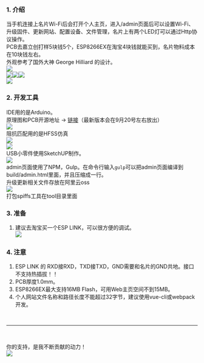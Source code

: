 ### 1. 介绍
当手机连接上名片Wi-Fi后会打开个人主页，进入/admin页面后可以设置Wi-Fi、升级固件、更新网站、配置设备、文件管理，名片上有两个LED灯可以通过Http协议操作。<br>
PCB去嘉立创打样5块钱5个，ESP8266EX在淘宝4块钱就能买到，名片物料成本在10块钱左右。<br>
外观参考了国外大神 George Hilliard 的设计。<br>
![](https://kukela-images.oss-cn-shanghai.aliyuncs.com/MyBusinessCard/js1.jpg?x-oss-process=image/resize,m_lfit,w_680)<br>
![](https://kukela-images.oss-cn-shanghai.aliyuncs.com/MyBusinessCard/js2.jpg?x-oss-process=image/resize,m_lfit,w_226)![](https://kukela-images.oss-cn-shanghai.aliyuncs.com/MyBusinessCard/js3.jpg?x-oss-process=image/resize,m_lfit,w_226)![](https://kukela-images.oss-cn-shanghai.aliyuncs.com/MyBusinessCard/js4.jpg?x-oss-process=image/resize,m_lfit,w_226)<br>
![](https://kukela-images.oss-cn-shanghai.aliyuncs.com/MyBusinessCard/g1.png?x-oss-process=image/resize,m_lfit,w_680)<br>

### 2. 开发工具
IDE用的是Arduino。<br>
原理图和PCB开源地址 -> <a href="https://oshwhub.com/kukela/mybusinesscard" target="_blank">链接</a>（最新版本会在9月20号左右放出）<br>
![](https://kukela-images.oss-cn-shanghai.aliyuncs.com/MyBusinessCard/cardx.png?x-oss-process=image/resize,m_lfit,w_680)<br>
阻抗匹配用的是HFSS仿真<br>
![](https://kukela-images.oss-cn-shanghai.aliyuncs.com/MyBusinessCard/zk1.png?x-oss-process=image/resize,m_lfit,w_640)<br>
![](https://kukela-images.oss-cn-shanghai.aliyuncs.com/MyBusinessCard/zk2.png?x-oss-process=image/resize,m_lfit,w_640)<br>
USB小零件使用SketchUP制作。<br>
![](https://kukela-images.oss-cn-shanghai.aliyuncs.com/MyBusinessCard/b.jpg?x-oss-process=image/resize,m_lfit,w_680)<br>
admin页面使用了NPM，Gulp。在命令行输入`gulp`可以把admin页面编译到build/admin.html里面，并且压缩成一行。<br>
升级更新相关文件存放在阿里云oss<br>
![](https://kukela-images.oss-cn-shanghai.aliyuncs.com/MyBusinessCard/up1.png?x-oss-process=image/resize,m_lfit,w_680)<br>
打包spiffs工具在tool目录里面<br>

### 3. 准备
1. 建议去淘宝买一个ESP LINK，可以很方便的调试。<br>
![](https://kukela-images.oss-cn-shanghai.aliyuncs.com/MyBusinessCard/esplink.png?x-oss-process=image/resize,m_lfit,w_680)<br>

### 4. 注意
1. ESP LINK 的 RXD接RXD，TXD接TXD，GND需要和名片的GND共地。接口不支持热插拔！！
2. PCB厚度1.0mm。
3. ESP8266EX最大支持16MB Flash，可用Web主页空间不到15MB。
4. 个人网站文件名称和路径长度不能超过32字节，建议使用vue-cli或webpack开发。

<br>

****

<br>

你的支持，是我不断贡献的动力！<br>
![](https://kukela-images.oss-cn-shanghai.aliyuncs.com/globle/shoukuan.png?x-oss-process=image/resize,m_lfit,w_680)